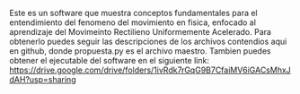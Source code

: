 Este es un software que muestra conceptos fundamentales para el entendimiento del fenomeno del movimiento en fisica, enfocado al aprendizaje del Movimeinto Rectilieno Uniformemente Acelerado.
Para obtenerlo puedes seguir las descripciones de los archivos contendios aqui en github, donde propuesta.py es el archivo maestro.
Tambien puedes obtener el ejecutable del software en el siguiente link: https://drive.google.com/drive/folders/1ivRdk7rGqG9B7CfaiMV6iGACsMhxJdAH?usp=sharing
